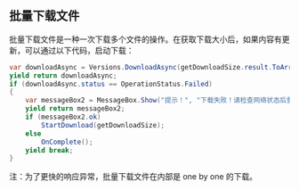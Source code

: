 <!-- docs/download-versions.md -->
## 批量下载文件

批量下载文件是一种一次下载多个文件的操作。在获取下载大小后，如果内容有更新，可以通过以下代码，启动下载：

```c#
var downloadAsync = Versions.DownloadAsync(getDownloadSize.result.ToArray());
yield return downloadAsync;
if (downloadAsync.status == OperationStatus.Failed)
{
    var messageBox2 = MessageBox.Show("提示！", "下载失败！请检查网络状态后重试。", null);
    yield return messageBox2;
    if (messageBox2.ok)
        StartDownload(getDownloadSize);
    else
        OnComplete();
    yield break;
}
```

注：为了更快的响应异常，批量下载文件在内部是 one by one 的下载。